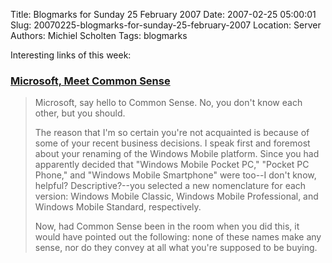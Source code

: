 Title: Blogmarks for Sunday 25 February 2007
Date: 2007-02-25 05:00:01
Slug: 20070225-blogmarks-for-sunday-25-february-2007
Location: Server
Authors: Michiel Scholten
Tags: blogmarks

<p>Interesting links of this week:</p>
<h3><a href="http://www.brighthand.com/default.asp?newsID=12811">Microsoft, Meet Common Sense</a></h3>
<blockquote><p>Microsoft, say hello to Common Sense. No, you don't know each other, but you should.</p>
<p>The reason that I'm so certain you're not acquainted is because of some of your recent business decisions. I speak first and foremost about your renaming of the Windows Mobile platform. Since you had apparently decided that "Windows Mobile Pocket PC," "Pocket PC Phone," and "Windows Mobile Smartphone" were too--I don't know, helpful? Descriptive?--you selected a new nomenclature for each version: Windows Mobile Classic, Windows Mobile Professional, and Windows Mobile Standard, respectively.</p>
<p>Now, had Common Sense been in the room when you did this, it would have pointed out the following: none of these names make any sense, nor do they convey at all what you're supposed to be buying.</p></blockquote>
